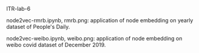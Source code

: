 ITR-lab-6

node2vec-rmrb.ipynb, rmrb.png: application of node embedding on yearly dataset of People's Daily.

node2vec-weibo.ipynb, weibo.png: application of node embedding on weibo covid dataset of December 2019.

